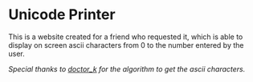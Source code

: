 # Unicode Printer

This is a website created for a friend who requested it, which is able to display on screen ascii characters from 0 to the number entered by the user.

_Special thanks to [doctor_k](https://github.com/fahminlb33) for the algorithm to get the ascii characters._
